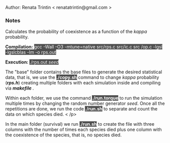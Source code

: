 <p> Author: Renata Trintin &lt renatatrintin@gmail.com &gt </p>
<h3> Notes </h3>
<p> Calculates the probability of coexistence as a function of the <i>kappa</i> probability.</p>
<p> <strong>Compilation:</strong> <span style="background-color: #505050; color: #FFFFFF"> gcc -Wall -O3 -mtune=native src/rps.c src/ic.c src /op.c -lgsl -lgslcblas -lm -o rps.out </span> </p>
<p> <strong>Execution:</strong> <span style="background-color: #505050; color: #FFFFFF">./rps.out <i>seed</i> </span> </p>

<p>The "base" folder contains the base files to generate the desired statistical data, that is, we use the <strong style="background-color: #505050; color: #FFFFFF"> ./copy.sh</strong > command to change <i>kappa</i> probability (<strong><i>rps.h</strong></i>) creating multiple folders with each simulation inside and compiling via <strong> <i>makefile</i> </strong>.</p>
<p>Within each folder, we use the command <strong style="background-color: #505050; color: #FFFFFF">./run.torque</strong> to run the simulation multiple times by changing the random number generator <i>seed</i>. Once all the repetitions are done, we run the code <strong style="background-color: #505050; color: #FFFFFF">./run.sh</strong> to separate and count the data on which species died. < /p>
<p>In the main folder (survival) we run <strong style="background-color: #505050; color: #FFFFFF">./run.sh</strong> to create the file with three columns with the number of times each species died plus one column with the coexistence of the species, that is, no species died.</p>
